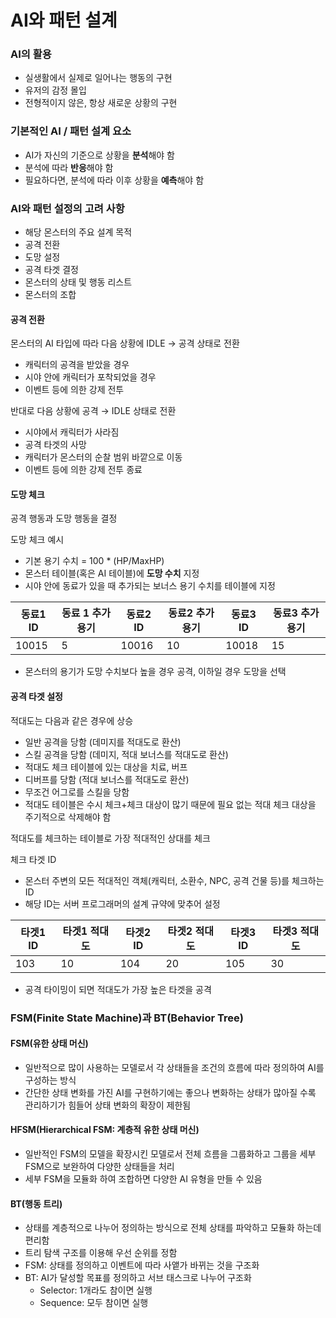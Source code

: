 # AI와 패턴 설계

### AI의 활용

- 실생활에서 실제로 일어나는 행동의 구현
- 유저의 감정 몰입
- 전형적이지 않은, 항상 새로운 상황의 구현

### 기본적인 AI / 패턴 설계 요소

- AI가 자신의 기준으로 상황을 **분석**해야 함
- 분석에 따라 **반응**해야 함
- 필요하다면, 분석에 따라 이후 상황을 **예측**해야 함

### AI와 패턴 설정의 고려 사항

- 해당 몬스터의 주요 설계 목적
- 공격 전환
- 도망 설정
- 공격 타겟 결정
- 몬스터의 상태 및 행동 리스트
- 몬스터의 조합

#### 공격 전환

몬스터의 AI 타입에 따라 다음 상황에 IDLE → 공격 상태로 전환

- 캐릭터의 공격을 받았을 경우
- 시야 안에 캐릭터가 포착되었을 경우
- 이벤트 등에 의한 강제 전투

반대로 다음 상황에 공격 → IDLE 상태로 전환

- 시야에서 캐릭터가 사라짐
- 공격 타겟의 사망
- 캐릭터가 몬스터의 순찰 범위 바깥으로 이동
- 이벤트 등에 의한 강제 전투 종료

#### 도망 체크

공격 행동과 도망 행동을 결정

도망 체크 예시

- 기본 용기 수치 = 100 * (HP/MaxHP)
- 몬스터 테이블(혹은 AI 테이블)에 **도망 수치** 지정
- 시야 안에 동료가 있을 때 추가되는 보너스 용기 수치를 테이블에 지정

| 동료1 ID | 동료 1 추가 용기 | 동료2 ID | 동료2 추가 용기 | 동료3 ID | 동료3 추가 용기 |
| -------- | ---------------- | -------- | --------------- | -------- | --------------- |
| 10015    | 5                | 10016    | 10              | 10018    | 15              |

- 몬스터의 용기가 도망 수치보다 높을 경우 공격, 이하일 경우 도망을 선택

#### 공격 타겟 설정

적대도는 다음과 같은 경우에 상승

- 일반 공격을 당함 (데미지를 적대도로 환산)
- 스킬 공격을 당함 (데미지, 적대 보너스를 적대도로 환산)
- 적대도 체크 테이블에 있는 대상을 치료, 버프
- 디버프를 당함 (적대 보너스를 적대도로 환산)
- 무조건 어그로를 스킬을 당함
- 적대도 테이블은 수시 체크+체크 대상이 많기 때문에 필요 없는 적대 체크 대상을 주기적으로 삭제해야 함

적대도를 체크하는 테이블로 가장 적대적인 상대를 체크

체크 타겟 ID

- 몬스터 주변의 모든 적대적인 객체(캐릭터, 소환수, NPC, 공격 건물 등)를 체크하는 ID
- 해당 ID는 서버 프로그래머의 설계 규약에 맞추어 설정

| 타겟1 ID | 타겟1 적대도 | 타겟2 ID | 타겟2 적대도 | 타겟3 ID | 타겟3 적대도 |
| -------- | ------------ | -------- | ------------ | -------- | ------------ |
| 103      | 10           | 104      | 20           | 105      | 30           |

- 공격 타이밍이 되면 적대도가 가장 높은 타겟을 공격

### FSM(Finite State Machine)과 BT(Behavior Tree)

#### FSM(유한 상태 머신)

- 일반적으로 많이 사용하는 모델로서 각 상태들을 조건의 흐름에 따라 정의하여 AI를 구성하는 방식
- 간단한 상태 변화를 가진 AI를 구현하기에는 좋으나 변화하는 상태가 많아질 수록 관리하기가 힘들어 상태 변화의 확장이 제한됨

#### HFSM(Hierarchical FSM: 계층적 유한 상태 머신)

- 일반적인 FSM의 모델을 확장시킨 모델로서 전체 흐름을 그룹화하고 그룹을 세부 FSM으로 보완하여 다양한 상태들을 처리
- 세부 FSM을 모듈화 하여 조합하면 다양한 AI 유형을 만들 수 있음

#### BT(행동 트리)

- 상태를 계층적으로 나누어 정의하는 방식으로 전체 상태를 파악하고 모듈화 하는데 편리함
- 트리 탐색 구조를 이용해 우선 순위를 정함
- FSM: 상태를 정의하고 이벤트에 따라 사앹가 바뀌는 것을 구조화
- BT: AI가 달성할 목표를 정의하고 서브 태스크로 나누어 구조화
  - Selector: 1개라도 참이면 실행
  - Sequence: 모두 참이면 실행